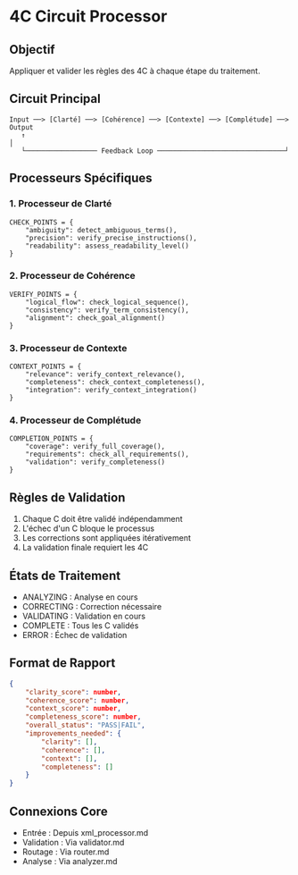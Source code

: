 # 4C Circuit Processor

## Objectif
Appliquer et valider les règles des 4C à chaque étape du traitement.

## Circuit Principal
```4c-circuit
Input ──> [Clarté] ──> [Cohérence] ──> [Contexte] ──> [Complétude] ──> Output
   ↑                                                                    │
   └────────────────── Feedback Loop ────────────────────────────────┘
```

## Processeurs Spécifiques

### 1. Processeur de Clarté
```clarity
CHECK_POINTS = {
    "ambiguity": detect_ambiguous_terms(),
    "precision": verify_precise_instructions(),
    "readability": assess_readability_level()
}
```

### 2. Processeur de Cohérence
```coherence
VERIFY_POINTS = {
    "logical_flow": check_logical_sequence(),
    "consistency": verify_term_consistency(),
    "alignment": check_goal_alignment()
}
```

### 3. Processeur de Contexte
```context
CONTEXT_POINTS = {
    "relevance": verify_context_relevance(),
    "completeness": check_context_completeness(),
    "integration": verify_context_integration()
}
```

### 4. Processeur de Complétude
```completeness
COMPLETION_POINTS = {
    "coverage": verify_full_coverage(),
    "requirements": check_all_requirements(),
    "validation": verify_completeness()
}
```

## Règles de Validation
1. Chaque C doit être validé indépendamment
2. L'échec d'un C bloque le processus
3. Les corrections sont appliquées itérativement
4. La validation finale requiert les 4C

## États de Traitement
- ANALYZING : Analyse en cours
- CORRECTING : Correction nécessaire
- VALIDATING : Validation en cours
- COMPLETE : Tous les C validés
- ERROR : Échec de validation

## Format de Rapport
```json
{
    "clarity_score": number,
    "coherence_score": number,
    "context_score": number,
    "completeness_score": number,
    "overall_status": "PASS|FAIL",
    "improvements_needed": {
        "clarity": [],
        "coherence": [],
        "context": [],
        "completeness": []
    }
}
```

## Connexions Core
- Entrée : Depuis xml_processor.md
- Validation : Via validator.md
- Routage : Via router.md
- Analyse : Via analyzer.md
